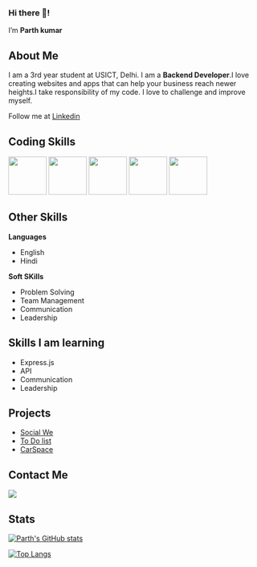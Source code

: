 ### Hi there 👋!
I’m **Parth kumar**

## About Me
I am a 3rd year student at USICT, Delhi. I am a **Backend Developer**.I love creating websites and apps that can help your business reach newer heights.I take responsibility of my code.
I love to challenge and improve myself.

Follow me at [Linkedin](https://www.linkedin.com/in/i-am-parth-kumar/)

## Coding Skills
<p>
    <img src="https://camo.githubusercontent.com/8fca5c95cc983578ef599700d97e264dc729660668b4eb75510e5fb2099683a4/68747470733a2f2f77372e706e6777696e672e636f6d2f706e67732f34362f3632362f706e672d7472616e73706172656e742d632d6c6f676f2d7468652d632d70726f6772616d6d696e672d6c616e67756167652d636f6d70757465722d69636f6e732d636f6d70757465722d70726f6772616d6d696e672d736f757263652d636f64652d70726f6772616d6d696e672d6d697363656c6c616e656f75732d74656d706c6174652d626c75652e706e67" height=76>
  <img src="https://camo.githubusercontent.com/a938376ddb235ca920adf24ff19190d65f51381a4c0c4f9e1f9537b798fa98d9/68747470733a2f2f69636f6e322e636c65616e706e672e636f6d2f32303138303432352f7865712f6b697373706e672d6e6f64652d6a732d6a6176617363726970742d7765622d6170706c69636174696f6e2d657870726573732d6a732d636f6d702d35616530663834646537623830392e313933393934363231353234363933303639393439312e6a7067" height=76>
  <img src="https://camo.githubusercontent.com/05b15cb7064b7bc12239844823b355ced833efe1e1aa6c346642b65002fea6f6/68747470733a2f2f6d706e672e737562706e672e636f6d2f32303139303332382f7365692f6b697373706e672d6d6f6e676f64622d64617461626173652d6e6f73716c2d73686172642d696173692d6d6f6e676f64622d757365722d67726f75702d696173692d6d65652d35633964393332356530323736372e353038323737393231353533383330363933393138312e6a7067" height=76>
  <img src="https://camo.githubusercontent.com/3055a51621dee104f61bea981181aa721787fa52eb741f3e301e30c967772ff4/68747470733a2f2f6d706e672e737562706e672e636f6d2f32303139303632372f7474782f6b697373706e672d6a6176617363726970742d636f6d70757465722d69636f6e732d7363616c61626c652d766563746f722d67726170686963732d6c6973742d6f662d6a6176617363726970742d656e68616e63656d656e74732d66616e646f6d2d646576656c6f706572732d35643134353839356230363235332e373832343631313031353631363134343835373232352e6a7067" height=76>

<img src="https://camo.githubusercontent.com/5e8b7795ea015ba651e5aa642f0209876585317fc50677bfec86e6acde3a6cd7/68747470733a2f2f746f70706e672e636f6d2f2f7075626c69632f75706c6f6164732f707265766965772f626f6f7473747261702d66656174757265642d696d6167652d626f6f7473747261702d332d6c6f676f2d313135363332393331333074656f756639337170752e706e67" height=76>
  <!--       <p>
  <img src="" height=76> -->
  
</p>

## Other Skills

**Languages**
   - English
   - Hindi
 
**Soft SKills**
   - Problem Solving
   - Team Management
   - Communication
   - Leadership
 

## Skills I am learning
   - Express.js
   - API
   - Communication
   - Leadership


## Projects
   - [Social We](https://github.com/Parthkumar507/social-we)
   - [To Do list](https://github.com/Parthkumar507/ToDo-App)
   - [CarSpace](https://github.com/Parthkumar507/Car-Space-3)

## Contact Me
 [<img src="https://camo.githubusercontent.com/297212f5cfd71f14f1a774a22bfd24b24bfa996aa72f4d941f790c8606ca8f0d/68747470733a2f2f696d672e736869656c64732e696f2f62616467652f4769744875622d2532333132313030452e7376673f267374796c653d666f722d7468652d6261646765266c6f676f3d476974687562266c6f676f436f6c6f723d7768697465">](https://github.com/Parthkumar507)
 
 ## Stats
 [![Parth's GitHub stats](https://github-readme-stats.vercel.app/api?username=Parthkumar507)](https://github.com/anuraghazra/github-readme-stats)
 
 [![Top Langs](https://github-readme-stats.vercel.app/api/top-langs/?username=Parthkumar507&layout=compact)](https://github.com/anuraghazra/github-readme-stats)

 


<!-- 
- 👀 I’m interested in ...
- 🌱 I’m currently learning ...
- 💞️ I’m looking to collaborate on ...
- 📫 How to reach me ...
 -->
<!---
Parthkumar507/Parthkumar507 is a ✨ special ✨ repository because its `README.md` (this file) appears on your GitHub profile.
You can click the Preview link to take a look at your changes.
--->
